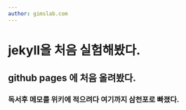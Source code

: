 ```yaml
---
author: gimslab.com
---
```

# jekyll을 처음 실험해봤다.
## github pages 에 처음 올려봤다.
### 독서후 메모를 위키에 적으려다 여기까지 삼천포로 빠졌다.
